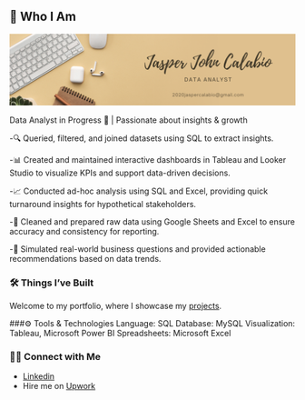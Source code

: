 ## 👋 Who I Am

![Brown and Gray Simple Personal LinkedIn Banner](https://github.com/JapCalabyu/Portfolio/blob/main/Black%20and%20Beige%20Modern%20Handwriting%20Professional%20Business%20LinkedIn%20Banner.png)

Data Analyst in Progress 🚀 | Passionate about insights & growth


-🔍 Queried, filtered, and joined datasets using SQL to extract insights.

-📊 Created and maintained interactive dashboards in Tableau and Looker Studio to visualize KPIs and support data-driven decisions.

-📈 Conducted ad-hoc analysis using SQL and Excel, providing quick turnaround insights for hypothetical stakeholders.

-🧹 Cleaned and prepared raw data using Google Sheets and Excel to ensure accuracy and consistency for reporting.

-📁 Simulated real-world business questions and provided actionable recommendations based on data trends.



### 🛠️ Things I’ve Built

Welcome to my portfolio, where I showcase my [projects](https://github.com/katiehuangx/Portfolio-Guide/blob/main/README.md).

###⚙️ Tools & Technologies
Language: SQL
Database: MySQL
Visualization: Tableau, Microsoft Power BI
Spreadsheets: Microsoft Excel



### 👋🏻 Connect with Me

- [Linkedin](https://www.linkedin.com/in/katiehuangx/)
- Hire me on [Upwork](https://www.upwork.com/freelancers/~016ea4ffe7d7d64c1d)
